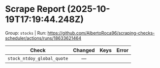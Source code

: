 # Scrape Report (2025-10-19T17:19:44.248Z)

Group: `stocks`  |  Run: https://github.com/AlbertoRoca96/scraping-checks-scheduler/actions/runs/18633621464

| Check | Changed | Keys | Error |
|---|:---:|:--|:--|
| `stock_ntdoy_global_quote` | — |  |  |
